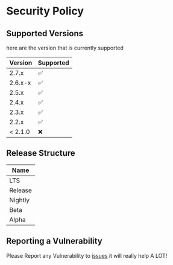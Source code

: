 # Security Policy

## Supported Versions

here are the version that is currently supported

| Version | Supported          |
| ------- | ------------------ |
| 2.7.x   | :white_check_mark: |
| 2.6.x-x | :white_check_mark: |
| 2.5.x   | :white_check_mark: |
| 2.4.x   | :white_check_mark: |
| 2.3.x   | :white_check_mark: |
| 2.2.x   | :white_check_mark: |
| < 2.1.0 | :x:                |

## Release Structure

|  Name   |
|---------|
| LTS     |
| Release |
| Nightly |
| Beta    |
| Alpha   |

## Reporting a Vulnerability

Please Report any Vulnerability to [issues](https://github.com/pradosh-arduino/Melon-Language/issues) it will really help A LOT!
